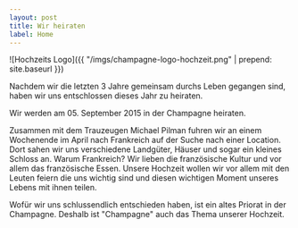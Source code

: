 ```yaml
---
layout: post
title: Wir heiraten
label: Home
---
```


![Hochzeits Logo]({{ "/imgs/champagne-logo-hochzeit.png" | prepend: site.baseurl }})

Nachdem wir die letzten 3 Jahre gemeinsam durchs Leben gegangen sind, haben wir uns entschlossen dieses Jahr zu heiraten.

Wir werden am 05. September 2015 in der Champagne heiraten. 

Zusammen mit dem Trauzeugen Michael Pilman fuhren wir an einem Wochenende im April nach Frankreich auf der Suche nach einer
Location. Dort sahen wir uns verschiedene Landgüter, Häuser und sogar ein kleines Schloss an. Warum Frankreich? Wir lieben
die französische Kultur und vor allem das französische Essen. Unsere Hochzeit wollen wir vor allem mit den Leuten feiern die
uns wichtig sind und diesen wichtigen Moment unseres Lebens mit ihnen teilen.

Wofür wir uns schlussendlich entschieden haben, ist ein altes Priorat in der Champagne. Deshalb ist "Champagne" auch das Thema
unserer Hochzeit. 

